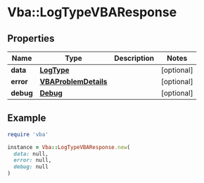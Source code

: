 # Vba::LogTypeVBAResponse

## Properties

| Name | Type | Description | Notes |
| ---- | ---- | ----------- | ----- |
| **data** | [**LogType**](LogType.md) |  | [optional] |
| **error** | [**VBAProblemDetails**](VBAProblemDetails.md) |  | [optional] |
| **debug** | [**Debug**](Debug.md) |  | [optional] |

## Example

```ruby
require 'vba'

instance = Vba::LogTypeVBAResponse.new(
  data: null,
  error: null,
  debug: null
)
```

